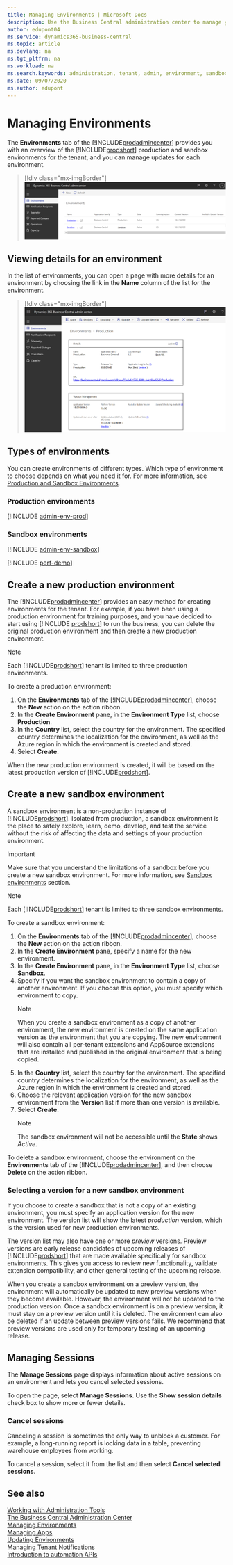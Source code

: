 ```yaml
---
title: Managing Environments | Microsoft Docs
description: Use the Business Central administration center to manage your tenant environments. 
author: edupont04
ms.service: dynamics365-business-central
ms.topic: article
ms.devlang: na
ms.tgt_pltfrm: na
ms.workload: na
ms.search.keywords: administration, tenant, admin, environment, sandbox
ms.date: 09/07/2020
ms.author: edupont
---
```


# Managing Environments

The **Environments** tab of the [!INCLUDE[prodadmincenter](../developer/includes/prodadmincenter.md)] provides you with an overview of the [!INCLUDE[prodshort](../developer/includes/prodshort.md)] production and sandbox environments for the tenant, and you can manage updates for each environment.

> [!div class="mx-imgBorder"]
> ![Business Central Admin Center](../developer/media/admin/business_central_admin_center.png)

## Viewing details for an environment

In the list of environments, you can open a page with more details for an environment by choosing the link in the **Name** column of the list for the environment.

> [!div class="mx-imgBorder"]
> ![View details about an environment](../developer/media/admin/business_central_admin_center_details.png)

## Types of environments

You can create environments of different types. Which type of environment to choose depends on what you need it for. For more information, see [Production and Sandbox Environments](environment-types.md).  

### Production environments

[!INCLUDE [admin-env-prod](../developer/includes/admin-env-prod.md)]

### Sandbox environments

[!INCLUDE [admin-env-sandbox](../developer/includes/admin-env-sandbox.md)]

[!INCLUDE [perf-demo](../developer/includes/perf-demo.md)]

## Create a new production environment

The [!INCLUDE[prodadmincenter](../developer/includes/prodadmincenter.md)] provides an easy method for creating environments for the tenant. For example, if you have been using a production environment for training purposes, and you have decided to start using [!INCLUDE [prodshort](../developer/includes/prodshort.md)] to run the business, you can delete the original production environment and then create a new production environment.  

> [!NOTE]
> Each [!INCLUDE[prodshort](../developer/includes/prodshort.md)] tenant is limited to three production environments.

To create a production environment:

1. On the **Environments** tab of the [!INCLUDE[prodadmincenter](../developer/includes/prodadmincenter.md)], choose the **New** action on the action ribbon.
2. In the **Create Environment** pane, in the **Environment Type** list, choose **Production**.
3. In the **Country** list, select the country for the environment. The specified country determines the localization for the environment, as well as the Azure region in which the environment is created and stored.
4. Select **Create**.

When the new production environment is created, it will be based on the latest production version of [!INCLUDE[prodshort](../developer/includes/prodshort.md)].

## <a name="create-a-sandbox-environment"></a>Create a new sandbox environment

A sandbox environment is a non-production instance of [!INCLUDE[prodshort](../developer/includes/prodshort.md)]. Isolated from production, a sandbox environment is the place to safely explore, learn, demo, develop, and test the service without the risk of affecting the data and settings of your production environment.

> [!IMPORTANT]
> Make sure that you understand the limitations of a sandbox before you create a new sandbox environment. For more information, see [Sandbox environments](environment-types.md#sandbox-environments) section.

> [!NOTE]
> Each [!INCLUDE[prodshort](../developer/includes/prodshort.md)] tenant is limited to three sandbox environments.

To create a sandbox environment:

1. On the **Environments** tab of the [!INCLUDE[prodadmincenter](../developer/includes/prodadmincenter.md)], choose the **New** action on the action ribbon.
2. In the **Create Environment** pane, specify a name for the new environment.
3. In the **Create Environment** pane, in the **Environment Type** list, choose **Sandbox**.
4. Specify if you want the sandbox environment to contain a copy of another environment. If you choose this option, you must specify which environment to copy.
    > [!NOTE]
    > When you create a sandbox environment as a copy of another environment, the new environment is created on the same application version as the environment that you are copying. The new environment will also contain all per-tenant extensions and AppSource extensions that are installed and published in the original environment that is being copied.
5. In the **Country** list, select the country for the environment. The specified country determines the localization for the environment, as well as the Azure region in which the environment is created and stored.
6. Choose the relevant application version for the new sandbox environment from the **Version** list if more than one version is available.
7. Select **Create**.
    > [!NOTE]
    > The sandbox environment will not be accessible until the **State** shows *Active*.

To delete a sandbox environment, choose the environment on the **Environments** tab of the [!INCLUDE[prodadmincenter](../developer/includes/prodadmincenter.md)], and then choose **Delete** on the action ribbon.

### Selecting a version for a new sandbox environment

If you choose to create a sandbox that is not a copy of an existing environment, you must specify an application version for the new environment. The version list will show the latest *production* version, which is the version used for new production environments.

The version list may also have one or more *preview* versions. Preview versions are early release candidates of upcoming releases of [!INCLUDE[prodshort](../developer/includes/prodshort.md)] that are made available specifically for sandbox environments. This gives you access to review new functionality, validate extension compatibility, and other general testing of the upcoming release.

When you create a sandbox environment on a preview version, the environment will automatically be updated to new preview versions when they become available. However, the environment will not be updated to the production version. Once a sandbox environment is on a preview version, it must stay on a preview version until it is deleted. The environment can also be deleted if an update between preview versions fails. We recommend that preview versions are used only for temporary testing of an upcoming release.

## Managing Sessions

The **Manage Sessions** page displays information about active sessions on an environment and lets you cancel selected sessions.

To open the page, select **Manage Sessions**. Use the **Show session details** check box to show more or fewer details.

### Cancel sessions

Canceling a session is sometimes the only way to unblock a customer. For example, a long-running report is locking data in a table, preventing warehouse employees from working.

To cancel a session, select it from the list and then select **Cancel selected sessions**.

## See also

[Working with Administration Tools](administration.md)  
[The Business Central Administration Center](tenant-admin-center.md)  
[Managing Environments](tenant-admin-center-environments.md)  
[Managing Apps](tenant-admin-center-manage-apps.md)  
[Updating Environments](tenant-admin-center-update-management.md)  
[Managing Tenant Notifications](tenant-admin-center-notifications.md)  
[Introduction to automation APIs](itpro-introduction-to-automation-apis.md)  
